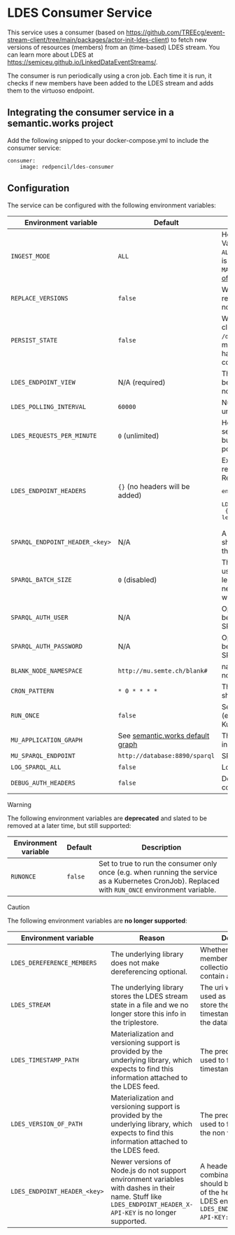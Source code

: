 # LDES Consumer Service

This service uses a consumer (based on https://github.com/TREEcg/event-stream-client/tree/main/packages/actor-init-ldes-client) to fetch new versions of resources (members) from an (time-based) LDES stream.
You can learn more about LDES at https://semiceu.github.io/LinkedDataEventStreams/.

The consumer is run periodically using a cron job. Each time it is run, it checks if new members have been added to the LDES stream and adds them to the virtuoso endpoint.

## Integrating the consumer service in a semantic.works project

Add the following snipped to your docker-compose.yml to include the consumer service:

```
consumer:
    image: redpencil/ldes-consumer
```


## Configuration

The service can be configured with the following environment variables:

| Environment variable | Default | Description |
|----------------------|---------|-------------|
| `INGEST_MODE` | `ALL` | How the LDES feed should be ingested. Valid options are `ALL` and `MATERIALIZE`. `ALL` will ingest all versioned members as-is and store them in the triplestore. `MATERIALIZE` will store the [materializations of the members](https://semiceu.github.io/LinkedDataEventStreams/#version-materializations). |
| `REPLACE_VERSIONS` | `false` | Whether to remove old versions of a resource when adding a new version or not. |
| `PERSIST_STATE` | `false` | Whether to persist the state of the LDES client. The state is stored as a file in `/data/$LDES_ENDPOINT_VIEW-state.json`, make sure to mount the data folder to have access to store the state across container rebuilds! |
| `LDES_ENDPOINT_VIEW` | N/A (required) | The view of the LDES endpoint that will be ingested. If not set, the service will not start. |
| `LDES_POLLING_INTERVAL` | `60000` | Number of milliseconds before refetching uncacheable fragments |
| `LDES_REQUESTS_PER_MINUTE` | `0` (unlimited) | How many requests per minutes may be sent to the same host. This is optional, but any passed in value must be a positive number. |
| `LDES_ENDPOINT_HEADERS` | `{}` (no headers will be added) | Extra headers that will be added to the requests sent to the LDES endpoint. Recommended syntax:<pre>environment:<br>  LDES_ENDPOINT_HEADERS: ><br>    { "HEADER-NAME": "header-value" } # The leading whitespace is important!</pre> |
| `SPARQL_ENDPOINT_HEADER_<key>` | N/A | A header key-value combination which should be send as part of the headers to the SPARQL endpoint. |
| `SPARQL_BATCH_SIZE` | `0` (disabled) | The amount of triples sent per query, used to work around triplestore query-length limitations. Value must be a non-negative integer. If set to 0, no batching will be applied. |
| `SPARQL_AUTH_USER` | N/A | Optional value to provide a username to be used in a digest auth to be sent to the SPARQL endpoint. |
| `SPARQL_AUTH_PASSWORD` | N/A | Optional value to provide a password to be used in a digest auth to be sent to the SPARQL endpoint. |
| `BLANK_NODE_NAMESPACE` | `http://mu.semte.ch/blank#` | namespace to use for skolemizing blank nodes. |
| `CRON_PATTERN` | `* 0 * * * *` | The cron pattern which the cronjob should use. |
| `RUN_ONCE` | `false` | Set to true to run the consumer only once (e.g. when running the service as a Kubernetes CronJob).
| `MU_APPLICATION_GRAPH` | See [semantic.works default graph](https://github.com/mu-semtech/mu-javascript-template/blob/d3281b8dff24502919a75147f7737b83d4dd724f/Dockerfile#L8) | The graph where the data should be ingested. |
| `MU_SPARQL_ENDPOINT` | `http://database:8890/sparql` | SPARQL endpoint to connect to. |
| `LOG_SPARQL_ALL` | `false` | Log executed SPARQL queries |
| `DEBUG_AUTH_HEADERS` | `false` | Debugging of [mu-authorization](https://github.com/mu-semtech/mu-authorization) access-control related headers |


> [!WARNING]
> The following environment variables are **deprecated** and slated to be removed at a later time, but still supported:

| Environment variable | Default | Description |
|----------------------|---------|-------------|
| `RUNONCE` | `false` | Set to true to run the consumer only once (e.g. when running the service as a Kubernetes CronJob). Replaced with `RUN_ONCE` environment variable. |

> [!CAUTION]
> The following environment variables are **no longer supported**:

| Environment variable | Reason | Description |
|----------------------|--------|-------------|
| `LDES_DEREFERENCE_MEMBERS` | The underlying library does not make dereferencing optional. | Whether to dereference members, because the collection pages do not contain all information. |
| `LDES_STREAM` | The underlying library stores the LDES stream state in a file and we no longer store this info in the triplestore. | The uri which should be used as a subject to store the latest page and timestamp consumed in the database. |
| `LDES_TIMESTAMP_PATH` | Materialization and versioning support is provided by the underlying library, which expects to find this information attached to the LDES feed. | The predicate to be used to find the timestamp of an object. |
| `LDES_VERSION_OF_PATH` | Materialization and versioning support is provided by the underlying library, which expects to find this information attached to the LDES feed.| The predicate to be used to find the link to the non version object. |
| `LDES_ENDPOINT_HEADER_<key>` | Newer versions of Node.js do not support environment variables with dashes in their name. Stuff like `LDES_ENDPOINT_HEADER_X-API-KEY` is no longer supported. | A header key-value combination which should be send as part of the headers to the LDES endpoint. E.g. `LDES_ENDPOINT_HEADER_X-API-KEY: <api_key>`. |